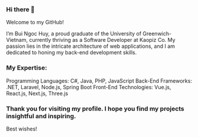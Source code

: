 ### Hi there 👋 

Welcome to my GitHub!

I’m Bui Ngoc Huy, a proud graduate of the University of Greenwich-Vietnam, currently thriving as a Software Developer at Kaopiz Co. My passion lies in the intricate architecture of web applications, and I am dedicated to honing my back-end development skills.

### My Expertise:
Programming Languages: C#, Java, PHP, JavaScript
Back-End Frameworks: .NET, Laravel, Node.js, Spring Boot
Front-End Technologies: Vue.js, React.js, Next.js, Three.js

### Thank you for visiting my profile. I hope you find my projects insightful and inspiring.

Best wishes!

